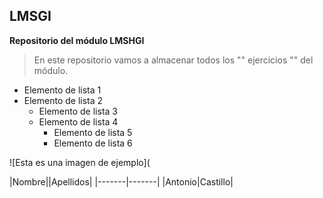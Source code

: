 ## LMSGI
**Repositorio del módulo LMSHGI**

> En este repositorio vamos a almacenar todos los "" ejercicios "" del módulo.
- Elemento de lista 1
- Elemento de lista 2
    - Elemento de lista 3
    - Elemento de lista 4
        - Elemento de lista 5
        - Elemento de lista 6
     

![Esta es una imagen de ejemplo](

|Nombre||Apellidos|
|-------|-------|
|Antonio|Castillo|

